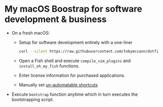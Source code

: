 # My macOS Boostrap for software development & business

* On a fresh macOS:

  * Setup for software development entirely with a one-liner 
    ```bash
    curl --silent https://raw.githubusercontent.com/tobymccann/dotfiles/master/bootstrap.sh | bash
    ```

  * Open a Fish shell and execute `compile_vim_plugins` and `install_oh_my_fish` functions.
  * Enter license information for purchased applications.
  * Manually set [un-automatable shortcuts](https://github.com/tobymccann/dotfiles/blob/master/shortcuts/shortcuts.md#un-automatable-shortcuts)

* Execute `bootstrap` function anytime which in turn executes the bootstrapping script.
